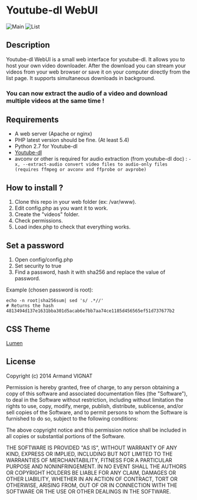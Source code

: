 # Youtube-dl WebUI

![Main](https://github.com/p1rox/Youtube-dl-WebUI/raw/master/img/main.png)
![List](https://github.com/p1rox/Youtube-dl-WebUI/raw/master/img/list.png)

## Description
Youtube-dl WebUI is a small web interface for youtube-dl. It allows you to host your own video downloader. 
After the download you can stream your videos from your web browser or save it on your computer directly from the list page.
It supports simultaneous downloads in background.

### You can now extract the audio of a video and download multiple videos at the same time !

## Requirements
- A web server (Apache or nginx)
- PHP latest version should be fine. (At least 5.4)
- Python 2.7 for Youtube-dl
- [Youtube-dl](https://github.com/rg3/youtube-dl)
- avconv or other is required for audio extraction (from youtube-dl doc) :
`-x, --extract-audio convert video files to audio-only files (requires ffmpeg or avconv and ffprobe or avprobe)`

## How to install ?
1. Clone this repo in your web folder (ex: /var/www).
2. Edit config.php as you want it to work.
3. Create the "videos" folder. 
4. Check permissions.
5. Load index.php to check that everything works.

## Set a password
1. Open config/config.php
2. Set security to true
3. Find a password, hash it with sha256 and replace the value of password.

Example (chosen password is root):

```
echo -n root|sha256sum| sed 's/ .*//'
# Returns the hash 4813494d137e1631bba301d5acab6e7bb7aa74ce1185d456565ef51d737677b2
```

## CSS Theme
[Lumen](https://bootswatch.com/lumen/)

## License

Copyright (c) 2014 Armand VIGNAT

Permission is hereby granted, free of charge, to any person obtaining a copy
of this software and associated documentation files (the "Software"), to deal
in the Software without restriction, including without limitation the rights
to use, copy, modify, merge, publish, distribute, sublicense, and/or sell
copies of the Software, and to permit persons to whom the Software is
furnished to do so, subject to the following conditions:

The above copyright notice and this permission notice shall be included in all
copies or substantial portions of the Software.

THE SOFTWARE IS PROVIDED "AS IS", WITHOUT WARRANTY OF ANY KIND, EXPRESS OR
IMPLIED, INCLUDING BUT NOT LIMITED TO THE WARRANTIES OF MERCHANTABILITY,
FITNESS FOR A PARTICULAR PURPOSE AND NONINFRINGEMENT. IN NO EVENT SHALL THE
AUTHORS OR COPYRIGHT HOLDERS BE LIABLE FOR ANY CLAIM, DAMAGES OR OTHER
LIABILITY, WHETHER IN AN ACTION OF CONTRACT, TORT OR OTHERWISE, ARISING FROM,
OUT OF OR IN CONNECTION WITH THE SOFTWARE OR THE USE OR OTHER DEALINGS IN THE
SOFTWARE.
